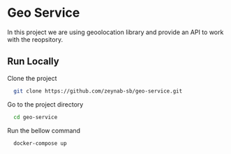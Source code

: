 # Geo Service

In this project we are using geoolocation library and provide an API to work with the reopsitory.

## Run Locally

Clone the project

```bash
  git clone https://github.com/zeynab-sb/geo-service.git
```

Go to the project directory

```bash
  cd geo-service
```

Run the bellow command

```bash
  docker-compose up
```

